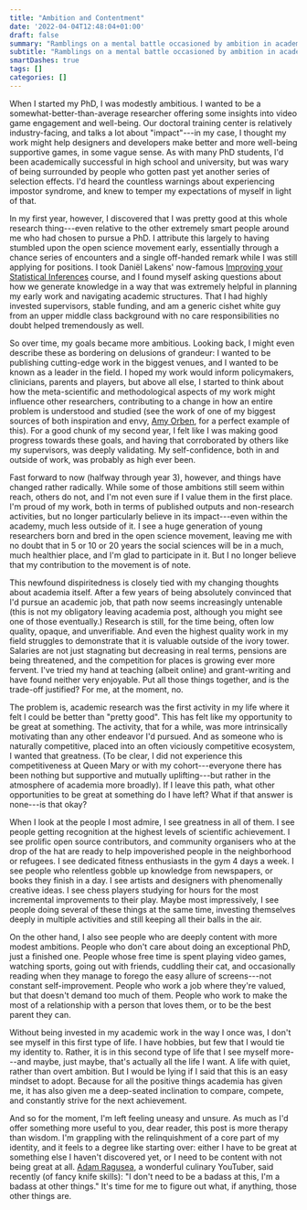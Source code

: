```yaml
---
title: "Ambition and Contentment"
date: '2022-04-04T12:48:04+01:00'
draft: false
summary: "Ramblings on a mental battle occasioned by ambition in academia."
subtitle: "Ramblings on a mental battle occasioned by ambition in academia"
smartDashes: true
tags: []
categories: []
---
```


When I started my PhD, I was modestly ambitious. I wanted to be a somewhat-better-than-average researcher offering some insights into video game engagement and well-being. Our doctoral training center is relatively industry-facing, and talks a lot about "impact"---in my case, I thought my work might help designers and developers make better and more well-being supportive games, in some vague sense. As with many PhD students, I'd been academically successful in high school and university, but was wary of being surrounded by people who gotten past yet another series of selection effects. I'd heard the countless warnings about experiencing impostor syndrome, and knew to temper my expectations of myself in light of that.

In my first year, however, I discovered that I was pretty good at this whole research thing---even relative to the other extremely smart people around me who had chosen to pursue a PhD. I attribute this largely to having stumbled upon the open science movement early, essentially through a chance series of encounters and a single off-handed remark while I was still applying for positions. I took Daniël Lakens' now-famous [Improving your Statistical Inferences](https://www.coursera.org/learn/statistical-inferences) course, and I found myself asking questions about how we generate knowledge in a way that was extremely helpful in planning my early work and navigating academic structures. That I had highly invested supervisors, stable funding, and am a generic cishet white guy from an upper middle class background with no care responsibilities no doubt helped tremendously as well.

So over time, my goals became more ambitious. Looking back, I might even describe these as bordering on delusions of grandeur: I wanted to be publishing cutting-edge work in the biggest venues, and I wanted to be known as a leader in the field. I hoped my work would inform policymakers, clinicians, parents and players, but above all else, I started to think about how the meta-scientific and methodological aspects of my work might influence other researchers, contributing to a change in how an entire problem is understood and studied (see the work of one of my biggest sources of both inspiration and envy, [Amy Orben](https://orben.group), for a perfect example of this). For a good chunk of my second year, I felt like I was making good progress towards these goals, and having that corroborated by others like my supervisors, was deeply validating. My self-confidence, both in and outside of work, was probably as high ever been.

Fast forward to now (halfway through year 3), however, and things have changed rather radically. While some of those ambitions still seem within reach, others do not, and I'm not even sure if I value them in the first place. I'm proud of my work, both in terms of published outputs and non-research activities, but no longer particularly believe in its impact---even within the academy, much less outside of it. I see a huge generation of young researchers born and bred in the open science movement, leaving me with no doubt that in 5 or 10 or 20 years the social sciences will be in a much, much healthier place, and I'm glad to participate in it. But I no longer believe that my contribution to the movement is of note. 

This newfound dispiritedness is closely tied with my changing thoughts about academia itself. After a few years of being absolutely convinced that I'd pursue an academic job, that path now seems increasingly untenable (this is not my obligatory leaving academia post, although you might see one of those eventually.) Research is still, for the time being, often low quality, opaque, and unverifiable. And even the highest quality work in my field struggles to demonstrate that it is valuable outside of the ivory tower. Salaries are not just stagnating but decreasing in real terms, pensions are being threatened, and the competition for places is growing ever more fervent. I've tried my hand at teaching (albeit online) and grant-writing and have found neither very enjoyable. Put all those things together, and is the trade-off justified? For me, at the moment, no.

The problem is, academic research was the first activity in my life where it felt I could be better than "pretty good". This has felt like my opportunity to be great at something. The activity, that for a while, was more intrinsically motivating than any other endeavor I'd pursued. And as someone who is naturally competitive, placed into an often viciously competitive ecosystem, I wanted that greatness. (To be clear, I did not experience this competitiveness at Queen Mary or with my cohort---everyone there has been nothing but supportive and mutually uplifting---but rather in the atmosphere of academia more broadly). If I leave this path, what other opportunities to be great at something do I have left? What if that answer is none---is that okay?

When I look at the people I most admire, I see greatness in all of them. I see people getting recognition at the highest levels of scientific achievement. I see prolific open source contributors, and community organisers who at the drop of the hat are ready to help impoverished people in the neighborhood or refugees. I see dedicated fitness enthusiasts in the gym 4 days a week. I see people who relentless gobble up knowledge from newspapers, or books they finish in a day. I see artists and designers with phenomenally creative ideas. I see chess players studying for hours for the most incremental improvements to their play. Maybe most impressively, I see people doing several of these things at the same time, investing themselves deeply in multiple activities and still keeping all their balls in the air.

On the other hand, I also see people who are deeply content with more modest ambitions. People who don't care about doing an exceptional PhD, just a finished one. People whose free time is spent playing video games, watching sports, going out with friends, cuddling their cat, and occasionally reading when they manage to forego the easy allure of screens---not constant self-improvement. People who work a job where they're valued, but that doesn't demand too much of them. People who work to make the most of a relationship with a person that loves them, or to be the best parent they can. 

Without being invested in my academic work in the way I once was, I don't see myself in this first type of life. I have hobbies, but few that I would tie my identity to. Rather, it is in this second type of life that I see myself more---and maybe, just maybe, that's actually all the life I want. A life with quiet, rather than overt ambition. But I would be lying if I said that this is an easy mindset to adopt. Because for all the positive things academia has given me, it has also given me a deep-seated inclination to compare, compete, and constantly strive for the next achievement. 

And so for the moment, I'm left feeling uneasy and unsure. As much as I'd offer something more useful to you, dear reader, this post is more therapy than wisdom. I'm grappling with the relinquishment of a core part of my identity, and it feels to a degree like starting over: either I have to be great at something else I haven't discovered yet, or I need to be content with not being great at all. [Adam Ragusea](https://www.youtube.com/user/aragusea), a wonderful culinary YouTuber, said recently (of fancy knife skills): "I don't need to be a badass at this, I'm a badass at other things." It's time for me to figure out what, if anything, those other things are.